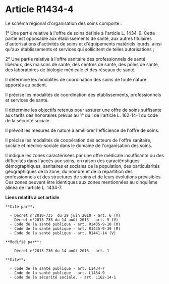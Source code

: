 # Article R1434-4

Le schéma régional d'organisation des soins comporte : 

1° Une partie relative à l'offre de soins définie à l'article L. 1434-9. Cette partie est opposable aux établissements de
santé, aux autres titulaires d'autorisations d'activités de soins et d'équipements matériels lourds, ainsi qu'aux
établissements et services qui sollicitent de telles autorisations ; 

2° Une partie relative à l'offre sanitaire des professionnels de santé libéraux, des maisons de santé, des centres de santé,
des pôles de santé, des laboratoires de biologie médicale et des réseaux de santé. 

Il détermine les modalités de coordination des soins de toute nature apportés au patient. 

Il précise les modalités de coordination des établissements, professionnels et services de santé. 

Il détermine les objectifs retenus pour assurer une offre de soins suffisante aux tarifs des honoraires prévus au 1° du I de
l'article L. 162-14-1 du code de la sécurité sociale. 

Il prévoit les mesures de nature à améliorer l'efficience de l'offre de soins. 

Il précise les modalités de coopération des acteurs de l'offre sanitaire, sociale et médico-sociale dans le domaine de
l'organisation des soins. 

Il indique les zones caractérisées par une offre médicale insuffisante ou des difficultés dans l'accès aux soins, en raison
des caractéristiques démographiques, sanitaires et sociales de la population, des particularités géographiques de la zone, du
nombre et de la répartition des professionnels et des structures de soins et de leurs évolutions prévisibles. Ces zones
peuvent être identiques aux zones mentionnées au cinquième alinéa de l'article L. 1434-7.

**Liens relatifs à cet article**

	**Cité par**:

	  - Décret n°2010-735  du 29 juin 2010 - art. 6 (V)
	  - Décret n°2013-735 du 14 août 2013 - art. 9 (V)
	  - Code de la santé publique - art. R1435-9-10 (M)
	  - Code de la santé publique - art. R1435-9-39 (M)
	  - Code de la santé publique - art. R1441-14 (V)

	**Modifié par**:

	  - Décret n°2013-736 du 14 août 2013 - art. 1

	**Cite**:

	  - Code de la santé publique - art. L1434-7
	  - Code de la santé publique - art. L1434-9
	  - Code de la sécurité sociale. - art. L162-14-1
